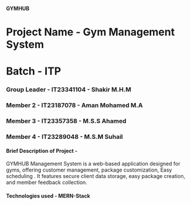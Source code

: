 **GYMHUB**

# Project Name - Gym Management System
# Batch - ITP
### Group Leader - IT23341104 - Shakir M.H.M 
### Member 2 - IT23187078 - Aman Mohamed M.A 
### Member 3 - IT23357358 - M.S.S Ahamed 
### Member 4 - IT23289048 - M.S.M Suhail


#### Brief Description of Project - 
GYMHUB Management System is a web-based application designed for gyms, offering customer management, package customization, Easy scheduling . It features secure client data storage, easy package creation,  and member feedback collection. 

#### Technologies used - MERN-Stack
